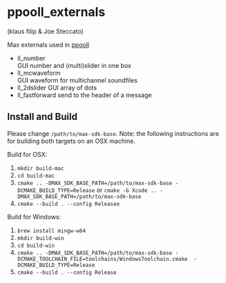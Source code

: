 # ppooll_externals
(klaus filip & Joe Steccato)

Max externals used in [ppooll](https://github.com/ppooll-dev/ppooll)

- ll_number       
    GUI number and (multi)slider in one box
- ll_mcwaveform     
    GUI waveform for multichannel soundfiles
- ll_2dslider
    GUI array of dots
- ll_fastforward
    send to the header of a message


## Install and Build

Please change `/path/to/max-sdk-base`.
Note: the following instructions are for building both targets on an OSX machine.

Build for OSX:
1. `mkdir build-mac`
2. `cd build-mac`
3. `cmake .. -DMAX_SDK_BASE_PATH=/path/to/max-sdk-base -DCMAKE_BUILD_TYPE=Release` or `cmake -G Xcode .. -DMAX_SDK_BASE_PATH=/path/to/max-sdk-base`
4. `cmake --build . --config Releasee`

Build for Windows:
1. `brew install mingw-w64`
2. `mkdir build-win`
3. `cd build-win`
4. `cmake .. -DMAX_SDK_BASE_PATH=/path/to/max-sdk-base -DCMAKE_TOOLCHAIN_FILE=toolchains/WindowsToolchain.cmake  -DCMAKE_BUILD_TYPE=Release` 
5. `cmake --build . --config Release`
